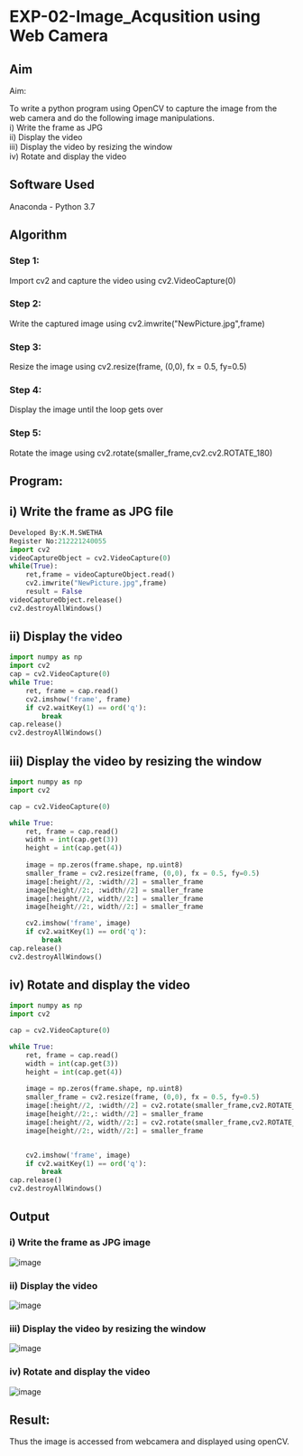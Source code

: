 <h1> EXP-02-Image_Acqusition using Web Camera </h1>

## Aim
 
Aim:
 
To write a python program using OpenCV to capture the image from the web camera and do the following image manipulations.
<br>
i) Write the frame as JPG 
<br>
ii) Display the video
<br>
iii) Display the video by resizing the window
<br>
iv) Rotate and display the video

## Software Used
Anaconda - Python 3.7
## Algorithm
### Step 1:
Import cv2 and capture the video using cv2.VideoCapture(0)
<br>

### Step 2:
Write the captured image using cv2.imwrite("NewPicture.jpg",frame)
<br>

### Step 3:
Resize the image using cv2.resize(frame, (0,0), fx = 0.5, fy=0.5)
<br>

### Step 4:
Display the image until the loop gets over
<br>

### Step 5:
Rotate the image using cv2.rotate(smaller_frame,cv2.cv2.ROTATE_180)
<br>

## Program:

## i) Write the frame as JPG file
``` python
Developed By:K.M.SWETHA
Register No:212221240055
import cv2
videoCaptureObject = cv2.VideoCapture(0)
while(True):
    ret,frame = videoCaptureObject.read()
    cv2.imwrite("NewPicture.jpg",frame)
    result = False
videoCaptureObject.release()
cv2.destroyAllWindows()
```


## ii) Display the video
```python
import numpy as np
import cv2
cap = cv2.VideoCapture(0)
while True:
    ret, frame = cap.read()
    cv2.imshow('frame', frame)
    if cv2.waitKey(1) == ord('q'):
        break
cap.release()
cv2.destroyAllWindows()
```



## iii) Display the video by resizing the window
```python
import numpy as np
import cv2

cap = cv2.VideoCapture(0)

while True:
    ret, frame = cap.read()
    width = int(cap.get(3))
    height = int(cap.get(4))
    
    image = np.zeros(frame.shape, np.uint8)
    smaller_frame = cv2.resize(frame, (0,0), fx = 0.5, fy=0.5)
    image[:height//2, :width//2] = smaller_frame
    image[height//2:, :width//2] = smaller_frame
    image[:height//2, width//2:] = smaller_frame
    image[height//2:, width//2:] = smaller_frame

    cv2.imshow('frame', image)
    if cv2.waitKey(1) == ord('q'):
        break
cap.release()
cv2.destroyAllWindows()
```



## iv) Rotate and display the video
```python
import numpy as np
import cv2

cap = cv2.VideoCapture(0)

while True:
    ret, frame = cap.read()
    width = int(cap.get(3))
    height = int(cap.get(4))
    
    image = np.zeros(frame.shape, np.uint8)
    smaller_frame = cv2.resize(frame, (0,0), fx = 0.5, fy=0.5)
    image[:height//2, :width//2] = cv2.rotate(smaller_frame,cv2.ROTATE_180)
    image[height//2:,: width//2] = smaller_frame
    image[:height//2, width//2:] = cv2.rotate(smaller_frame,cv2.ROTATE_180)
    image[height//2:, width//2:] = smaller_frame


    cv2.imshow('frame', image)
    if cv2.waitKey(1) == ord('q'):
        break
cap.release()
cv2.destroyAllWindows()
```









## Output

### i) Write the frame as JPG image
![image](https://github.com/swethamohanraj/Image_Acqusition-_using_Web_Camera/assets/94228215/c4552c8a-ead5-41c6-937f-40c943693f54)



### ii) Display the video
![image](https://github.com/swethamohanraj/Image_Acqusition-_using_Web_Camera/assets/94228215/aa41c6e4-a04f-4e20-8961-239f2d86bd8b)


### iii) Display the video by resizing the window
![image](https://github.com/swethamohanraj/Image_Acqusition-_using_Web_Camera/assets/94228215/7d9ad409-9382-4cd1-ba3f-4b3fd675a3c4)




### iv) Rotate and display the video
![image](https://github.com/swethamohanraj/Image_Acqusition-_using_Web_Camera/assets/94228215/cc31611b-3496-4355-9d1e-384a8641e406)





## Result:
Thus the image is accessed from webcamera and displayed using openCV.
